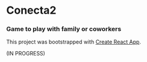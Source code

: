 # Conecta2
### Game to play with family or coworkers
This project was bootstrapped with [Create React App](https://github.com/facebook/create-react-app).

(IN PROGRESS)
